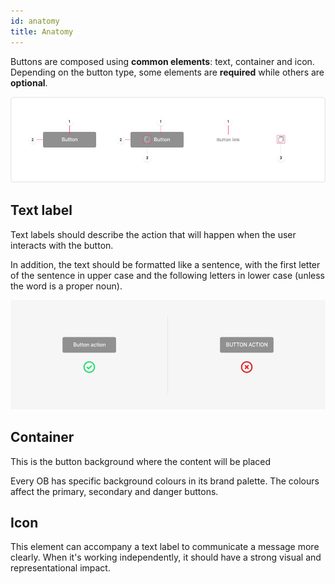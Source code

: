 ```yaml
---
id: anatomy
title: Anatomy
---
```


Buttons are composed using **common elements**: text, container and icon. Depending on the button type, some elements are **required** while others are **optional**.

![1. Text label    2. Container    3. Icon](../../img/anatomy.png)

## Text label

Text labels should describe the action that will happen when the user interacts with the button.

In addition, the text should be formatted like a sentence, with the first letter of the sentence in upper case and the following letters in lower case \(unless the word is a proper noun\).

![Sentence type formatting affects iOS, Android and Web App](../../img/anatomy_textlabel.png)

## Container

This is the button background where the content will be placed

Every OB has specific background colours in its brand palette. The colours affect the primary, secondary and danger buttons.

## Icon

This element can accompany a text label to communicate a message more clearly. When it's working independently, it should have a strong visual and representational impact.

